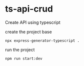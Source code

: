 # ts-api-crud
Create API using typescript

create the project base
```
npx express-generator-typescript .
```
run the project
```
npm run start:dev
```
